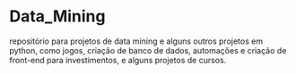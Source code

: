 # Data_Mining
 repositório para projetos de data mining e alguns outros projetos em python, como jogos, criação de banco de dados,
 automações e criação de front-end para investimentos, e alguns projetos de cursos.

